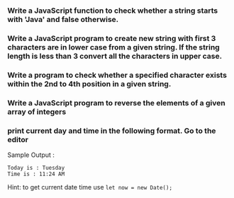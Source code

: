 ### Write a JavaScript function to check whether a string starts with 'Java' and false otherwise. 
### Write a JavaScript program to create new string with first 3 characters are in lower case from a given string. If the string length is less than 3 convert all the characters in upper case.
### Write a program to check whether a specified character exists within the 2nd to 4th position in a given string.
### Write a JavaScript program to reverse the elements of a given array of integers


### print current day and time in the following format.  Go to the editor
Sample Output :
```
Today is : Tuesday
Time is : 11:24 AM
```
Hint: to get current date time use `let now = new Date();`

